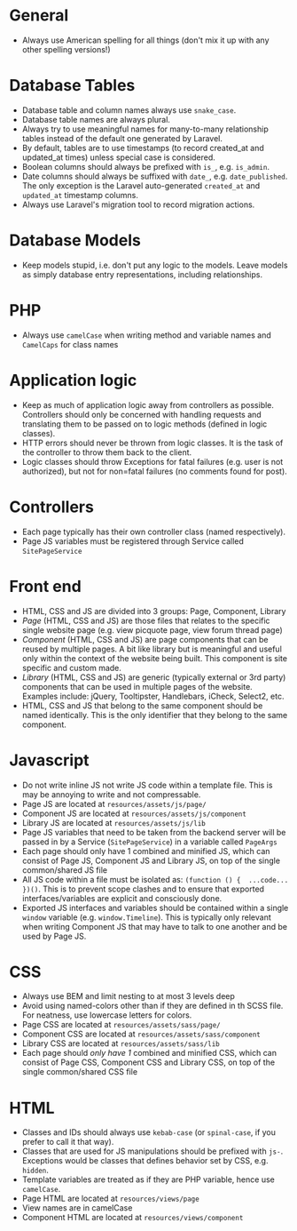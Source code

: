 # General
- Always use American spelling for all things (don't mix it up with any other spelling versions!)

# Database Tables
- Database table and column names always use `snake_case`.
- Database table names are always plural.
- Always try to use meaningful names for many-to-many relationship tables instead of the default one generated by Laravel.
- By default, tables are to use timestamps (to record created_at and updated_at times) unless special case is considered.
- Boolean columns should always be prefixed with `is_`, e.g. `is_admin`.
- Date columns should always be suffixed with `date_`, e.g. `date_published`. The only exception is the Laravel auto-generated `created_at` and `updated_at` timestamp columns.
- Always use Laravel's migration tool to record migration actions.

# Database Models
- Keep models stupid, i.e. don't put any logic to the models. Leave models as simply database entry representations, including relationships.

# PHP
- Always use `camelCase` when writing method and variable names and `CamelCaps` for class names

# Application logic
- Keep as much of application logic away from controllers as possible. Controllers should only be concerned with handling requests and translating them to be passed on to logic methods (defined in logic classes).
- HTTP errors should never be thrown from logic classes. It is the task of the controller to throw them back to the client.
- Logic classes should throw Exceptions for fatal failures (e.g. user is not authorized), but not for non=fatal failures (no comments found for post).

# Controllers
- Each page typically has their own controller class (named respectively).
- Page JS variables must be registered through Service called `SitePageService`

# Front end
- HTML, CSS and JS are divided into 3 groups: Page, Component, Library
- *Page* (HTML, CSS and JS) are those files that relates to the specific single website page (e.g. view picquote page, view forum thread page)
- *Component* (HTML, CSS and JS) are page components that can be reused by multiple pages. A bit like library but is meaningful and useful only within the context of the website being built. This component is site specific and custom made.
- *Library* (HTML, CSS and JS) are generic (typically external or 3rd party) components that can be used in multiple pages of the website. Examples include: jQuery, Tooltipster, Handlebars, iCheck, Select2, etc.
- HTML, CSS and JS that belong to the same component should be named identically. This is the only identifier that they belong to the same component.

# Javascript
- Do not write inline JS not write JS code within a template file. This is may be annoying to write and not compressable.
- Page JS are located at `resources/assets/js/page/`
- Component JS are located at `resources/assets/js/component`
- Library JS are located at `resources/assets/js/lib`
- Page JS variables that need to be taken from the backend server will be passed in by a Service (`SitePageService`) in a variable called `PageArgs`
- Each page should only have 1 combined and minified JS, which can consist of Page JS, Component JS and Library JS, on top of the single common/shared JS file
- All JS code within a file must be isolated as: `(function () {  ...code...  })()`. This is to prevent scope clashes and to ensure that exported interfaces/variables are explicit and consciously done.
- Exported JS interfaces and variables should be contained within a single `window` variable (e.g. `window.Timeline`). This is typically only relevant when writing Component JS that may have to talk to one another and be used by Page JS.

# CSS
- Always use BEM and limit nesting to at most 3 levels deep
- Avoid using named-colors other than if they are defined in th SCSS file. For neatness, use lowercase letters for colors.
- Page CSS are located at `resources/assets/sass/page/`
- Component CSS are located at `resources/assets/sass/component`
- Library CSS are located at `resources/assets/sass/lib`
- Each page should *only have 1* combined and minified CSS, which can consist of Page CSS, Component CSS and Library CSS, on top of the single common/shared CSS file

# HTML
- Classes and IDs should always use `kebab-case` (or `spinal-case`, if you prefer to call it that way).
- Classes that are used for JS manipulations should be prefixed with `js-`. Exceptions would be classes that defines behavior set by CSS, e.g. `hidden`.
- Template variables are treated as if they are PHP variable, hence use `camelCase`.
- Page HTML are located at `resources/views/page`
- View names are in camelCase
- Component HTML are located at `resources/views/component`
